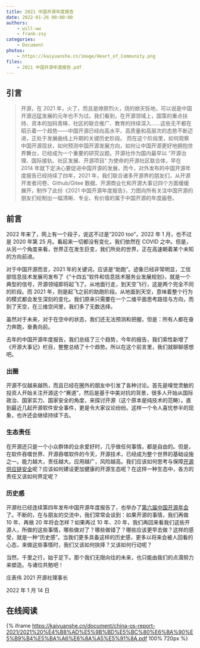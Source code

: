 ```yaml
---
title: 2021 中国开源年度报告
date: 2022-01-26 00:00:00
authors:
    - will-ww
    - frank-zsy
categories:
    - Document
photos:
    - https://kaiyuanshe.cn/image/Heart_of_Community.png
files:
    - 2021 中国开源年度报告.pdf
---
```


## 引言

> 开源，在 2021 年，火了，而且是燎原烈火，烧的焮天铄地，可以说是中国开源迅猛发展的元年也不为过。我们看到，在开源领域上，国策的重点扶持、资本的加码青睐、社区的联合推广、教育的持续深入……这些无不都在昭示着一个趋势——中国开源已经向高水平、高质量和高层次的态势不断迈进，正处于发展曲线上升期的关键历史阶段。 而在这个阶段里，如何观察中国开源现状，如何预测中国开源发展方向，如何让中国开源更好地拥抱世界舞台，已经成为一个重要的研究议题。开源社作为国内最早以 “开源治理、国际接轨、社区发展、开源项目” 为使命的开源社区联合体，早在 2014 年就下定决心要促进中国开源的发展，而今，对外发布的中国开源年度报告已经持续了四年，2021 年，我们联合诸多开源界的朋友们，从开源开发者问卷、Github/Gitee 数据、开源商业化和开源大事记四个方面缓缓展开，制作了此份《2021 中国开源年度报告》，力图向所有关注中国开源的朋友们绘制出一幅清晰、专业、有价值的属于中国开源的年度画卷。

## 前言

2022 年来了，网上有一个段子，说这不过是“2020 too”，2022 年 1 月，也不过是 2020 年第 25 月。看起来一切都没有变化，我们依然在 COVID 之中。但是，从另一个角度来看，世界正在发生巨变，我们所处的世界，正在高速朝着某个未知的方向前进。

对于中国开源而言，2021 年的关键词，应该是“助跑”。迹象已经非常明显，工信部信息技术发展司发布了《“十四五”软件和信息技术服务业发展规划》，就是一个典型的信号，开源领域即将起飞了。从地面行走，到天空飞行，这是两个完全不同的阶段。而 2021 年，则是起飞之前的助跑阶段。从地面到天空，意味着整个行为的模式都会发生深刻的变化。我们原来只需要在一个二维平面思考路径与方向，而到了天空，在三维空间里，我们多了无数选择。

虽然对于未来，对于在空中的状态，我们还无法预测和把握，但是：所有人都在奋力奔跑，奋勇向前。

去年的中国开源年度报告，我们总结了三个趋势，今年的报告，我们索性新增了《开源大事记》栏目，整整总结了十个趋势。所以在这个前言里，我们就聊聊感想吧。

### 出圈

开源不仅越来越热，而且已经在圈外的朋友中引发了各种讨论。首先是嗅觉灵敏的投资人开始关注开源这个“赛道”，然后是基于中美对抗的背景，很多人开始从国际政治、国家实力、国家安全的角度，来探讨开源（这个原本是纯技术的范畴）。直到最近几起开源软件安全事件，更是令大家议论纷纷。这样一个令人喜忧参半的现象，也许还会继续持续下去。

### 生态责任

在开源还只是一个小众群体的业余爱好时，几乎做任何事情，都是自由的。但是，在软件吞噬世界、开源吞噬软件的今天，开源技术，已经成为整个世界的基础设施之一。能力越大，责任越大。应用越广，风险越高。我们应该如何思考与保障[开源供应链安全][1]呢？应该如何建设更加健康的开源生态呢？在这样一种生态中，各方的责任又该如何界定呢？

### 历史感

开源社已经连续第四年发布中国开源年度报告了，也举办了[第六届中国开源年会][2]了。不断的，在与朋友的交流中，我们常常会谈到：如果开源的事情，我们再做 10 年、再做 20 年将会怎样？如果再过 10 年、20 年，我们再回来看我们这些开源人，所做的这些事情，哪些做对了？哪些做错了？哪些应该更早去做？这样的感受，就是一种“历史感”。当我们更多具备这样的历史感，更多以将来会被人回看的心态，来做这些事情时，我们又该如何抉择？又该如何行动呢？

当然，千里之行，始于足下。那个我们无限向往的未来，也只能由我们的点滴努力来塑造。与诸位共勉吧！

庄表伟 2021 开源社理事⻓

2022 年 1 ⽉ 14 ⽇

## 在线阅读

{% iframe https://kaiyuanshe.cn/document/china-os-report-2021/2021%20%E4%B8%AD%E5%9B%BD%E5%BC%80%E6%BA%90%E5%B9%B4%E5%BA%A6%E6%8A%A5%E5%91%8A.pdf 100% 720px %}

[1]: https://mp.weixin.qq.com/s/NGDxaNWrYiyzP8XJddDW_A
[2]: https://mp.weixin.qq.com/s/qzv8tf5dY80fBzh7b6jNyg
